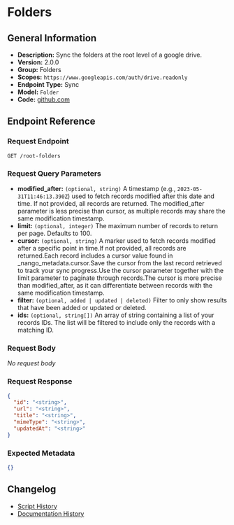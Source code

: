 <!-- BEGIN GENERATED CONTENT -->
# Folders

## General Information

- **Description:** Sync the folders at the root level of a google drive.
- **Version:** 2.0.0
- **Group:** Folders
- **Scopes:** `https://www.googleapis.com/auth/drive.readonly`
- **Endpoint Type:** Sync
- **Model:** `Folder`
- **Code:** [github.com](https://github.com/NangoHQ/integration-templates/tree/main/integrations/google-drive/syncs/folders.ts)


## Endpoint Reference

### Request Endpoint

`GET /root-folders`

### Request Query Parameters

- **modified_after:** `(optional, string)` A timestamp (e.g., `2023-05-31T11:46:13.390Z`) used to fetch records modified after this date and time. If not provided, all records are returned. The modified_after parameter is less precise than cursor, as multiple records may share the same modification timestamp.
- **limit:** `(optional, integer)` The maximum number of records to return per page. Defaults to 100.
- **cursor:** `(optional, string)` A marker used to fetch records modified after a specific point in time.If not provided, all records are returned.Each record includes a cursor value found in _nango_metadata.cursor.Save the cursor from the last record retrieved to track your sync progress.Use the cursor parameter together with the limit parameter to paginate through records.The cursor is more precise than modified_after, as it can differentiate between records with the same modification timestamp.
- **filter:** `(optional, added | updated | deleted)` Filter to only show results that have been added or updated or deleted.
- **ids:** `(optional, string[])` An array of string containing a list of your records IDs. The list will be filtered to include only the records with a matching ID.

### Request Body

_No request body_

### Request Response

```json
{
  "id": "<string>",
  "url": "<string>",
  "title": "<string>",
  "mimeType": "<string>",
  "updatedAt": "<string>"
}
```

### Expected Metadata

```json
{}
```

## Changelog

- [Script History](https://github.com/NangoHQ/integration-templates/commits/main/integrations/google-drive/syncs/folders.ts)
- [Documentation History](https://github.com/NangoHQ/integration-templates/commits/main/integrations/google-drive/syncs/folders.md)

<!-- END  GENERATED CONTENT -->

